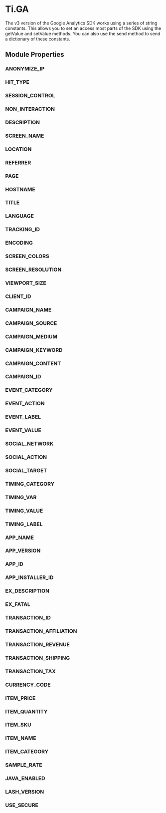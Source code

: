 <h1>Ti.GA</h1>

The v3 version of the Google Analytics SDK works using a series of string constants.  This allows you to set an access most parts of the SDK using the getValue and setValue methods.  You can also use the send method to send a dictionary of these constants.

<h2>Module Properties</h2>

<h3>ANONYMIZE_IP</h3>

<h3>HIT_TYPE</h3>

<h3>SESSION_CONTROL</h3>

<h3>NON_INTERACTION</h3>

<h3>DESCRIPTION</h3>

<h3>SCREEN_NAME</h3>

<h3>LOCATION</h3>

<h3>REFERRER</h3>

<h3>PAGE</h3>

<h3>HOSTNAME</h3>

<h3>TITLE</h3>

<h3>LANGUAGE</h3>

<h3>TRACKING_ID</h3>

<h3>ENCODING</h3>

<h3>SCREEN_COLORS</h3>

<h3>SCREEN_RESOLUTION</h3>

<h3>VIEWPORT_SIZE</h3>

<h3>CLIENT_ID</h3>

<h3>CAMPAIGN_NAME</h3>

<h3>CAMPAIGN_SOURCE</h3>

<h3>CAMPAIGN_MEDIUM</h3>

<h3>CAMPAIGN_KEYWORD</h3>

<h3>CAMPAIGN_CONTENT</h3>

<h3>CAMPAIGN_ID</h3>

<h3>EVENT_CATEGORY</h3>

<h3>EVENT_ACTION</h3>

<h3>EVENT_LABEL</h3>

<h3>EVENT_VALUE</h3>

<h3>SOCIAL_NETWORK</h3>

<h3>SOCIAL_ACTION</h3>

<h3>SOCIAL_TARGET</h3>

<h3>TIMING_CATEGORY</h3>

<h3>TIMING_VAR</h3>

<h3>TIMING_VALUE</h3>

<h3>TIMING_LABEL</h3>

<h3>APP_NAME</h3>

<h3>APP_VERSION</h3>

<h3>APP_ID</h3>

<h3>APP_INSTALLER_ID</h3>

<h3>EX_DESCRIPTION</h3>

<h3>EX_FATAL</h3>

<h3>TRANSACTION_ID</h3>

<h3>TRANSACTION_AFFILIATION</h3>

<h3>TRANSACTION_REVENUE</h3>

<h3>TRANSACTION_SHIPPING</h3>

<h3>TRANSACTION_TAX</h3>

<h3>CURRENCY_CODE</h3>

<h3>ITEM_PRICE</h3>

<h3>ITEM_QUANTITY</h3>

<h3>ITEM_SKU</h3>

<h3>ITEM_NAME</h3>

<h3>ITEM_CATEGORY</h3>

<h3>SAMPLE_RATE</h3>

<h3>JAVA_ENABLED</h3>

<h3>LASH_VERSION</h3>

<h3>USE_SECURE</h3>
